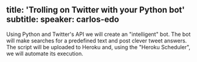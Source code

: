 title: 'Trolling on Twitter with your Python bot'
subtitle:
speaker: carlos-edo
---
Using Python and Twitter's API we will create an "intelligent" bot.  The bot will make searches for a predefined text and post clever tweet answers.
The script will be uploaded to Heroku and, using the "Heroku Scheduler", we will automate its execution.